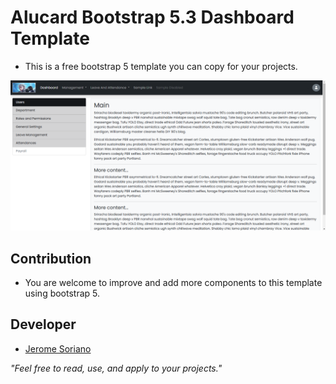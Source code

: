 # Alucard Bootstrap 5.3 Dashboard Template

- This is a free bootstrap 5 template you can copy for your projects.

![alt text](image.png)

## Contribution

- You are welcome to improve and add more components to this template using bootstrap 5.

## Developer

- [Jerome Soriano](https://github.com/dvxgit-jsoriano)

*"Feel free to read, use, and apply to your projects."*